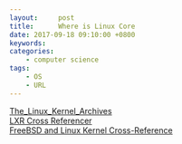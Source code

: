 ```yaml
---
layout:     post
title:      Where is Linux Core
date: 2017-09-18 09:10:00 +0800
keywords:   
categories:   
	- computer science
tags:		
	- OS
	- URL
---
```


[The_Linux_Kernel_Archives](https://www.kernel.org/)  
[LXR Cross Referencer](https://sourceforge.net/projects/lxr/)  
[FreeBSD and Linux Kernel Cross-Reference](http://fxr.watson.org/)